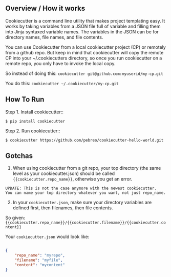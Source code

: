 Overview / How it works
-------------------
Cookiecutter is a command line utility that makes project templating easy. It works by taking variables from a JSON file full of variable and filling them into Jinja syntaxed variable names. The variables in the JSON can be for directory names, file names, and file contents. 

You can use Cookiecutter from a local cookiecutter project (CP) or remotely from a github repo. But keep in mind that cookiecutter will copy the remote CP into your ~/.cookiecutters directory, so once you run cookiecutter on a remote repo, you only have to invoke the local copy.

So instead of doing this:
`cookiecutter git@github.com:myuserid/my-cp.git`

You do this:
`cookiecutter ~/.cookiecutter/my-cp.git`


How To Run
---------

Step 1. Install cookiecutter::
   
   
    $ pip install cookiecutter      

Step 2. Run cookiecutter:: 


    $ cookiecutter https://github.com/pebreo/cookiecutter-hello-world.git

Gotchas
-------
1) When using cookiecutter from a git repo, your top directory (the same level as your cookiecutter.json) should be 
called `{{cookiecutter.repo_name}}`, otherwise you get an error.

```
UPDATE: This is not the case anymore with the newest cookiecutter. 
You can name your top directory whatever you want, not just repo_name.
```


2) In your `cookiecutter.json`, make sure your directory variables are defined first, then filenames, then file contents.

So given: `{{cookiecutter.repo_name}}/{{cookiecutter.filename}}/{{cookiecutter.content}}`

Your `cookiecutter.json` would look like:

``` json

{
    "repo_name": "myrepo",
    "filename": "myfile",
    "content": "mycontent"
}
```
